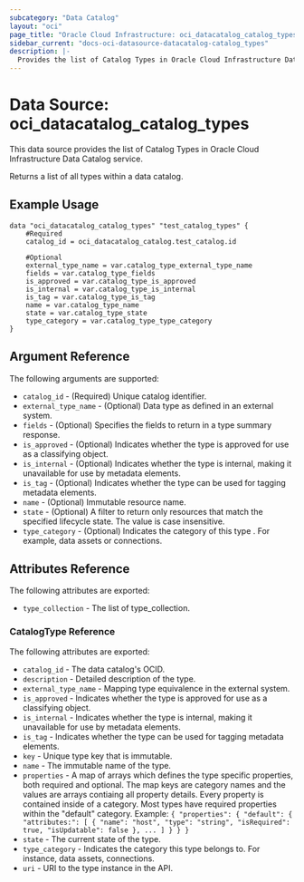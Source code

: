 ```yaml
---
subcategory: "Data Catalog"
layout: "oci"
page_title: "Oracle Cloud Infrastructure: oci_datacatalog_catalog_types"
sidebar_current: "docs-oci-datasource-datacatalog-catalog_types"
description: |-
  Provides the list of Catalog Types in Oracle Cloud Infrastructure Data Catalog service
---
```


# Data Source: oci_datacatalog_catalog_types
This data source provides the list of Catalog Types in Oracle Cloud Infrastructure Data Catalog service.

Returns a list of all types within a data catalog.

## Example Usage

```hcl
data "oci_datacatalog_catalog_types" "test_catalog_types" {
	#Required
	catalog_id = oci_datacatalog_catalog.test_catalog.id

	#Optional
	external_type_name = var.catalog_type_external_type_name
	fields = var.catalog_type_fields
	is_approved = var.catalog_type_is_approved
	is_internal = var.catalog_type_is_internal
	is_tag = var.catalog_type_is_tag
	name = var.catalog_type_name
	state = var.catalog_type_state
	type_category = var.catalog_type_type_category
}
```

## Argument Reference

The following arguments are supported:

* `catalog_id` - (Required) Unique catalog identifier.
* `external_type_name` - (Optional) Data type as defined in an external system.
* `fields` - (Optional) Specifies the fields to return in a type summary response. 
* `is_approved` - (Optional) Indicates whether the type is approved for use as a classifying object.
* `is_internal` - (Optional) Indicates whether the type is internal, making it unavailable for use by metadata elements.
* `is_tag` - (Optional) Indicates whether the type can be used for tagging metadata elements.
* `name` - (Optional) Immutable resource name.
* `state` - (Optional) A filter to return only resources that match the specified lifecycle state. The value is case insensitive.
* `type_category` - (Optional) Indicates the category of this type . For example, data assets or connections.


## Attributes Reference

The following attributes are exported:

* `type_collection` - The list of type_collection.

### CatalogType Reference

The following attributes are exported:

* `catalog_id` - The data catalog's OCID.
* `description` - Detailed description of the type.
* `external_type_name` - Mapping type equivalence in the external system.
* `is_approved` - Indicates whether the type is approved for use as a classifying object.
* `is_internal` - Indicates whether the type is internal, making it unavailable for use by metadata elements.
* `is_tag` - Indicates whether the type can be used for tagging metadata elements.
* `key` - Unique type key that is immutable.
* `name` - The immutable name of the type.
* `properties` - A map of arrays which defines the type specific properties, both required and optional. The map keys are category names and the values are arrays contiaing all property details. Every property is contained inside of a category. Most types have required properties within the "default" category. Example: `{ "properties": { "default": { "attributes:": [ { "name": "host", "type": "string", "isRequired": true, "isUpdatable": false }, ... ] } } }` 
* `state` - The current state of the type.
* `type_category` - Indicates the category this type belongs to. For instance, data assets, connections.
* `uri` - URI to the type instance in the API.

